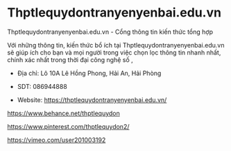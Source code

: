 # Thptlequydontranyenyenbai.edu.vn

Thptlequydontranyenyenbai.edu.vn - Cổng thông tin kiến thức tổng hợp

Với những thông tin, kiến thức bổ ích tại Thptlequydontranyenyenbai.edu.vn sẽ giúp ích cho bạn và mọi người trong việc chọn lọc thông tin nhanh nhất, chính xác nhất trong thời đại công nghệ số ,

- Địa chỉ: Lô 10A Lê Hồng Phong, Hải An, Hải Phòng

- SDT: 086944888

- Website: https://thptlequydontranyenyenbai.edu.vn/

https://www.behance.net/thptlequydon

https://www.pinterest.com/thptlequydon2/

https://vimeo.com/user201003192
